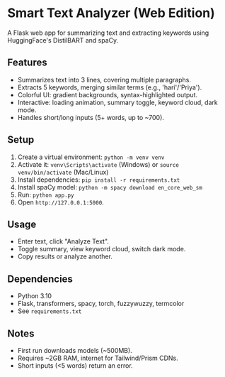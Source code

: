 # Smart Text Analyzer (Web Edition)
A Flask web app for summarizing text and extracting keywords using HuggingFace's DistilBART and spaCy.

## Features
- Summarizes text into 3 lines, covering multiple paragraphs.
- Extracts 5 keywords, merging similar terms (e.g., 'hari'/'Priya').
- Colorful UI: gradient backgrounds, syntax-highlighted output.
- Interactive: loading animation, summary toggle, keyword cloud, dark mode.
- Handles short/long inputs (5+ words, up to ~700).

## Setup
1. Create a virtual environment: `python -m venv venv`
2. Activate it: `venv\Scripts\activate` (Windows) or `source venv/bin/activate` (Mac/Linux)
3. Install dependencies: `pip install -r requirements.txt`
4. Install spaCy model: `python -m spacy download en_core_web_sm`
5. Run: `python app.py`
6. Open `http://127.0.0.1:5000`.

## Usage
- Enter text, click "Analyze Text".
- Toggle summary, view keyword cloud, switch dark mode.
- Copy results or analyze another.

## Dependencies
- Python 3.10
- Flask, transformers, spacy, torch, fuzzywuzzy, termcolor
- See `requirements.txt`

## Notes
- First run downloads models (~500MB).
- Requires ~2GB RAM, internet for Tailwind/Prism CDNs.
- Short inputs (<5 words) return an error.